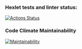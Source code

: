 ### Hexlet tests and linter status:
[![Actions Status](https://github.com/lsreg/frontend-project-lvl1/workflows/hexlet-check/badge.svg)](https://github.com/lsreg/frontend-project-lvl1/actions)

### Code Climate Maintainability
[![Maintainability](https://api.codeclimate.com/v1/badges/a99a88d28ad37a79dbf6/maintainability)](https://codeclimate.com/github/codeclimate/codeclimate/maintainability)